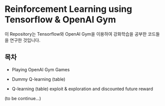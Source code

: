 # Reinforcement Learning using Tensorflow & OpenAI Gym

이 Repository는 Tensorflow와 OpenAI Gym을 이용하여 강화학습을 공부한 코드들을 연구한 것입니다.

## 목차

* Playing OpenAI Gym Games

* Dummy Q-learning (table)

* Q-learning (table) exploit & exploration and discounted future reward

(to be continue...)
